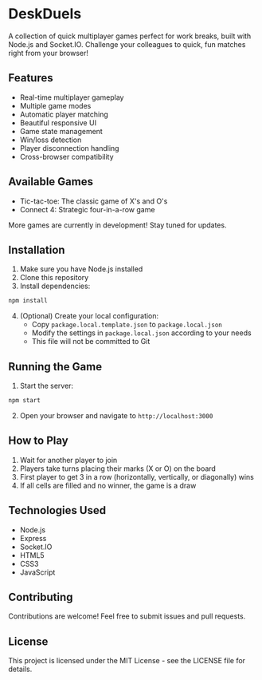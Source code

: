 # DeskDuels

A collection of quick multiplayer games perfect for work breaks, built with Node.js and Socket.IO. Challenge your colleagues to quick, fun matches right from your browser!

## Features

- Real-time multiplayer gameplay
- Multiple game modes
- Automatic player matching
- Beautiful responsive UI
- Game state management
- Win/loss detection
- Player disconnection handling
- Cross-browser compatibility

## Available Games

- Tic-tac-toe: The classic game of X's and O's
- Connect 4: Strategic four-in-a-row game

More games are currently in development! Stay tuned for updates.

## Installation

1. Make sure you have Node.js installed
2. Clone this repository
3. Install dependencies:
```bash
npm install
```
4. (Optional) Create your local configuration:
   - Copy `package.local.template.json` to `package.local.json`
   - Modify the settings in `package.local.json` according to your needs
   - This file will not be committed to Git

## Running the Game

1. Start the server:
```bash
npm start
```

2. Open your browser and navigate to `http://localhost:3000`

## How to Play

1. Wait for another player to join
2. Players take turns placing their marks (X or O) on the board
3. First player to get 3 in a row (horizontally, vertically, or diagonally) wins
4. If all cells are filled and no winner, the game is a draw

## Technologies Used

- Node.js
- Express
- Socket.IO
- HTML5
- CSS3
- JavaScript

## Contributing

Contributions are welcome! Feel free to submit issues and pull requests.

## License

This project is licensed under the MIT License - see the LICENSE file for details.
